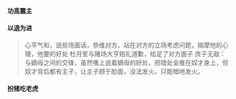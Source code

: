 #### 功高震主

#### 以退为进
>心平气和，说些场面话，恭维对方。站在对方的立场考虑问题，揣摩他的心理，他要的好处
> 杜月笙与赌场大亨赔礼道歉，给足了对方面子
> 庶子无敌：与嫡母之间的交锋，虽然嘴上说着嫡母的好处，把错处全推在奴才身上，但奴才背后都有主子，让主子顾于脸面，没法发火，只能暗地发火。

#### 扮猪吃老虎



